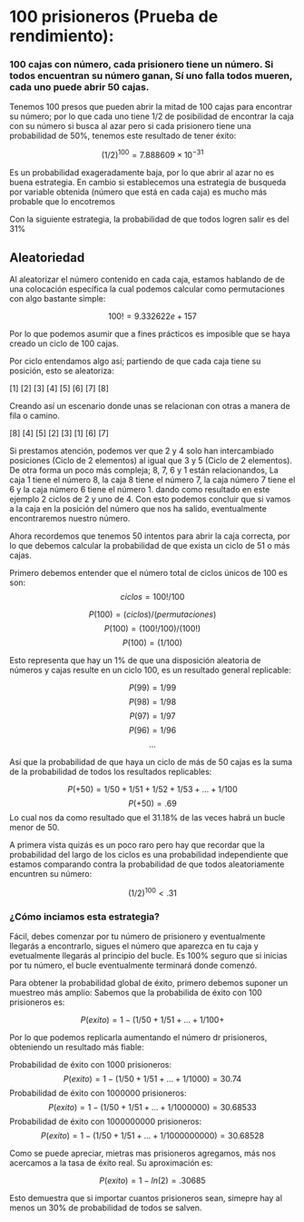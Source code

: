 # 100 prisioneros (Prueba de rendimiento):

### 100 cajas con número, cada prisionero tiene un número. Si todos encuentran su número ganan, Sí uno falla todos mueren, cada uno puede abrir 50 cajas.


Tenemos 100 presos que pueden abrir la mitad de 100 cajas para encontrar su número; por lo que cada uno tiene 1/2 de posibilidad de encontrar la caja con su número si busca al azar pero si cada prisionero tiene una probabilidad de 50%, tenemos este resultado de tener éxito:

$$
(1/2)^{100} = 7.888609×10^{−31}
$$
       
Es un probabilidad exageradamente baja, por lo que abrir al azar no es buena estrategia.
En cambio si establecemos una estrategia de busqueda por variable obtenida (número que está en cada caja) es mucho más probable que lo encotremos


Con la siguiente estrategia, la probabilidad de que todos logren salir es del 31%


## Aleatoriedad

Al aleatorizar el número contenido en cada caja, estamos hablando de de una colocación específica la cual podemos calcular como permutaciones con algo bastante simple:



$$
100! = 9.332622e+157
$$


Por lo que podemos asumir que a fines prácticos es imposible que se haya creado un ciclo de 100 cajas.  

Por ciclo entendamos algo así; partiendo de que cada caja tiene su posición, esto se aleatoriza:

>
[1] [2] [3] [4] [5] [6] [7] [8] 
>

Creando así un escenario donde unas se relacionan con otras a manera de fila o camino.

>
[8] [4] [5] [2] [3] [1] [6] [7] 
>

Si prestamos atención, podemos ver que 2 y 4 solo han intercambiado posiciones (Ciclo de 2 elementos) al igual que 3 y 5 (Ciclo de 2 elementos). De otra forma un poco más compleja; 8, 7, 6 y 1 están relacionandos,  La caja 1 tiene el número 8, la caja 8 tiene el número 7, la caja número 7 tiene el 6 y la caja número 6 tiene el número 1.  dando como resultado en este ejemplo 2 ciclos de 2 y uno de 4. Con esto podemos concluir que si vamos a la caja en la posición del número que nos ha salido, eventualmente encontraremos nuestro número.    

Ahora recordemos que tenemos 50 intentos para abrir la caja correcta, por lo que debemos calcular la probabilidad de que exista un ciclo de 51 o más cajas.


Primero debemos entender que el número total de ciclos únicos de 100 es son:
$$
ciclos = 100!/100
$$

$$
P(100) = (ciclos)/(permutaciones)
$$
$$
P(100) = (100!/100)/(100!)
$$
$$
P(100) = (1/100)
$$

Esto representa que hay un 1% de que una disposición aleatoria de números y cajas resulte en un ciclo 100, es un resultado general replicable:

$$
P(99) = 1/99%
$$
$$
P(98) = 1/98%
$$
$$
P(97) = 1/97%
$$
$$
P(96) = 1/96%
$$
$$
...
$$

Así que la probabilidad de que haya un ciclo de más de 50 cajas es la suma de la probabilidad de todos los resultados replicables:

$$
P(+50) = {1/50}+{1/51}+{1/52}+{1/53}+...+{1/100}
$$
$$
P(+50) = .69
$$
Lo cual nos da como resultado que el 31.18% de las veces habrá un bucle menor de 50.

A primera vista quizás es un poco raro pero hay que recordar que la probabilidad del largo de los ciclos es una probabilidad independiente que estamos comparando contra la probabilidad de que todos aleatoriamente encuntren su número:

$$
(1/2)^{100} < .31
$$

### ¿Cómo inciamos esta estrategia?

Fácil, debes comenzar por tu número de prisionero y eventualmente llegarás a encontrarlo, sigues el número que aparezca en tu caja y evetualmente llegarás al principio del bucle. Es 100% seguro que si inicias por tu número, el bucle eventualmente terminará donde comenzó.

Para obtener la probabilidad global de éxito, primero debemos suponer un muestreo más amplio:
Sabemos que la probabilida de éxito con 100 prisioneros es: 

$$
P(exito) = 1-({1/50}+{1/51}+...+{1/100}+
$$

Por lo que podemos replicarla aumentando el número dr prisioneros, obteniendo un resultado más fiable:

Probabilidad de éxito con 1000 prisioneros:
$$
P(exito) = 1-({1/50}+{1/51}+...+{1/1000}) = 30.74 
$$
Probabilidad de éxito con 1000000 prisioneros:
$$
P(exito) = 1-({1/50}+{1/51}+...+{1/1000000}) = 30.68533
$$
Probabilidad de éxito con 1000000000 prisioneros:
$$
P(exito) = 1-({1/50}+{1/51}+...+{1/1000000000}) = 30.68528
$$

Como se puede apreciar, mietras mas prisioneros agregamos, más nos acercamos a la tasa de éxito real. Su aproximación es:

$$
P(exito) = 1 - ln(2) = .30685
$$

Esto demuestra que si importar cuantos prisioneros sean, simepre hay al menos un 30% de probabilidad de todos se salven.


